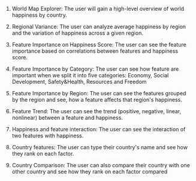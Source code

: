 

1. World Map Explorer: The user will gain a high-level overview of world happiness by country. 

2. Regional Variance: The user can analyze average happiness by region and the variation of happiness across a given region.

3. Feature Importance on Happiness Score: The user can see the feature importance based on correlations between features and happiness score.

4. Feature Importance by Category: The user can see how feature are important when we split it into five categories: Economy, Social Development, Safety&Health, Resources and Freedom

5. Feature Importance by Region: The user can see the features grouped by the region and see, how a feature affects that region's happiness. 

6. Feature Trend: The user can see the trend (positive, negative, linear, nonlinear) between a feature and happiness. 

7. Happiness and feature interaction: The user can see the interaction of two features with happiness. 

8. Country features: The user can type their country's name and see how they rank on each factor. 

9. Country Comparison: The user can also compare their country with one other country and see how they rank on each factor compared 

